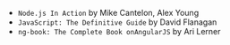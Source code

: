 * ```Node.js In Action``` by Mike Cantelon, Alex Young
* ```JavaScript: The Definitive Guide``` by David Flanagan
* ```ng-book: The Complete Book onAngularJS``` by Ari Lerner

